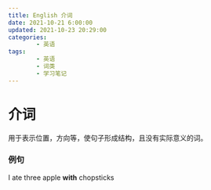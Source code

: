 ```yaml
---
title: English 介词
date: 2021-10-21 6:00:00
updated: 2021-10-23 20:29:00
categories:
        - 英语
tags:
        - 英语
        - 词类
        - 学习笔记
---
```


# 介词

用于表示位置，方向等，使句子形成结构，且没有实际意义的词。

### 例句

I ate three apple **with** chopsticks
